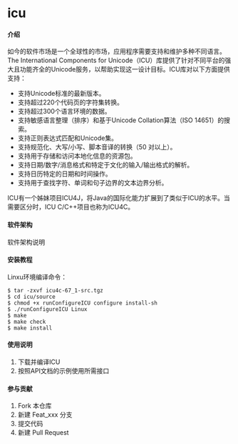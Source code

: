 # icu

#### 介绍
如今的软件市场是一个全球性的市场，应用程序需要支持和维护多种不同语言。The International Components for Unicode（ICU）库提供了针对不同平台的强大且功能齐全的Unicode服务，以帮助实现这一设计目标。ICU库对以下方面提供支持：

- 支持Unicode标准的最新版本。
- 支持超过220个代码页的字符集转换。
- 支持超过300个语言环境的数据。
- 支持敏感语言整理（排序）和基于Unicode Collation算法（ISO 14651）的搜索。
- 支持正则表达式匹配和Unicode集。
- 支持规范化、大写/小写、脚本音译的转换（50 对以上）。
- 支持用于存储和访问本地化信息的资源包。
- 支持日期/数字/消息格式和特定于文化的输入/输出格式的解析。
- 支持日历特定的日期和时间操作。
- 支持用于查找字符、单词和句子边界的文本边界分析。

ICU有一个姊妹项目ICU4J，将Java的国际化能力扩展到了类似于ICU的水平。当需要区分时，ICU C/C++项目也称为ICU4C。

#### 软件架构
软件架构说明

#### 安装教程
Linxu环境编译命令：

```
$ tar -zxvf icu4c-67_1-src.tgz
$ cd icu/source
$ chmod +x runConfigureICU configure install-sh
$ ./runConfigureICU Linux
$ make
$ make check
$ make install
```

#### 使用说明
1. 下载并编译ICU
2. 按照API文档的示例使用所需接口

#### 参与贡献
1.  Fork 本仓库
2.  新建 Feat_xxx 分支
3.  提交代码
4.  新建 Pull Request
